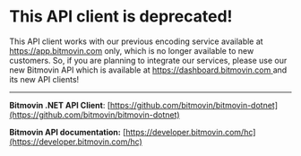 # This API client is deprecated!
This API client works with our previous encoding service available at https://app.bitmovin.com only, which is no longer available to new customers. So, if you are planning to integrate our services, please use our new Bitmovin API which is available at [https://dashboard.bitmovin.com ](https://dashboard.bitmovin.com) and its new API clients!

---

**Bitmovin .NET API Client**: [https://github.com/bitmovin/bitmovin-dotnet](https://github.com/bitmovin/bitmovin-dotnet) 

**Bitmovin API documentation:** [https://developer.bitmovin.com/hc](https://developer.bitmovin.com/hc) 